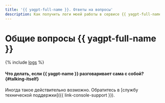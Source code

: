 ```yaml
---
title: '{{ yagpt-full-name }}. Ответы на вопросы'
description: Как получить логи моей работы в сервисе {{ yagpt-full-name }}? Ответы на этот и другие вопросы в данной статье.
---
```


# Общие вопросы {{ yagpt-full-name }}

{% include [logs](../../_qa/logs.md) %}

#### Что делать, если {{ yagpt-name }} разговаривает сама с собой? {#talking-itself}

Иногда такое действительно возможно. Обратитесь в [службу технической поддержки]({{ link-console-support }}).
